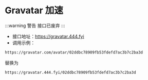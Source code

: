 # Gravatar 加速

:::warning 警告
接口已废弃
:::

- 接口地址：https://gravatar.444.fyi
- 调用示例：

```html
https://gravatar.com/avatar/02ddbc78909fb53fdefd7ac3b7c2ba3d
```

替换为

```html
https://gravatar.444.fyi/02ddbc78909fb53fdefd7ac3b7c2ba3d
```